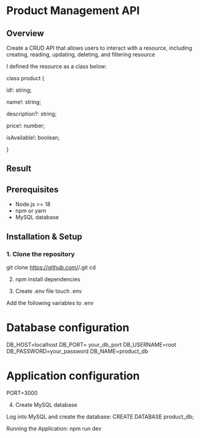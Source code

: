 # Product Management API

## Overview

Create a CRUD API that allows users to interact with a resource, including creating, reading, updating, deleting, and filtering resource

I defined the resource as a class below:

class product {
    
  id!: string;

 
  name!: string;

 
  description?: string;


  price!: number;

  isAvailable!: boolean;

}


## Result








## Prerequisites
- Node.js >= 18
- npm or yarn
- MySQL database



## Installation & Setup

### 1. Clone the repository

git clone https://github.com/<your-username>/<your-repo>.git
cd <your-repo>


2. npm install dependencies


3. Create .env file
touch .env

Add the following variables to .env

# Database configuration
DB_HOST=localhost
DB_PORT= your_db_port
DB_USERNAME=root
DB_PASSWORD=your_password
DB_NAME=product_db

# Application configuration
PORT=3000

4. Create MySQL database

Log into MySQL and create the database: CREATE DATABASE product_db;


Running the Application: npm run dev

